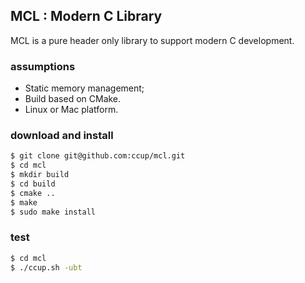 ## MCL : Modern C Library

MCL is a pure header only library to support modern C development.

### assumptions

- Static memory management;
- Build based on CMake.
- Linux or Mac platform.

### download and install

```sh
$ git clone git@github.com:ccup/mcl.git
$ cd mcl
$ mkdir build
$ cd build
$ cmake ..
$ make
$ sudo make install
```

### test

```sh
$ cd mcl
$ ./ccup.sh -ubt
```
